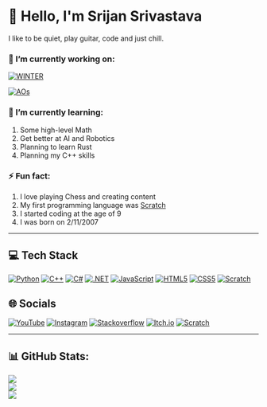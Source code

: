 # 👋 Hello, I'm Srijan Srivastava
I like to be quiet, play guitar, code and just chill.

### 🔭 I’m currently working on:
[![WINTER](https://github-readme-stats.vercel.app/api/pin/?username=SrijanSriv211&repo=WINTER&theme=ayu-mirage&hide_border=true)](https://github.com/SrijanSriv211/WINTER)

[![AOs](https://github-readme-stats.vercel.app/api/pin/?username=SrijanSriv211&repo=AOs&theme=ayu-mirage&hide_border=true)](https://github.com/SrijanSriv211/AOs)

### 🌱 I’m currently learning:
1. Some high-level Math
2. Get better at AI and Robotics
3. Planning to learn Rust
4. Planning my C++ skills

### ⚡ Fun fact:
1. I love playing Chess and creating content
2. My first programming language was [Scratch](https://scratch.mit.edu/users/SuperStarIndustries)
3. I started coding at the age of 9
4. I was born on 2/11/2007

---

## 💻 Tech Stack
[![Python](https://img.shields.io/badge/Python-3776AB?style=for-the-badge&logo=python&logoColor=white)]()
[![C++](https://img.shields.io/badge/C%2B%2B-00599C?style=for-the-badge&logo=c%2B%2B&logoColor=white)]()
[![C#](https://img.shields.io/badge/C%23-239120?style=for-the-badge&logo=c-sharp&logoColor=white)]()
[![.NET](https://img.shields.io/badge/.NET-5C2D91?style=for-the-badge&logo=.net&logoColor=white)]()
[![JavaScript](https://img.shields.io/badge/JavaScript-F7DF1E?style=for-the-badge&logo=javascript&logoColor=black)]()
[![HTML5](https://img.shields.io/badge/HTML5-E34F26?style=for-the-badge&logo=HTML5&logoColor=white)]()
[![CSS5](https://img.shields.io/badge/CSS3-1572B6?style=for-the-badge&logo=css3&logoColor=white)]()
[![Scratch](https://img.shields.io/badge/Scratch-4D97FF?style=for-the-badge&logo=Scratch&logoColor=white)]()

## 🌐 Socials
[![YouTube](https://img.shields.io/badge/YouTube-FF0000?style=for-the-badge&logo=youtube&logoColor=white)](https://www.youtube.com/c/OnestateCoding)
[![Instagram](https://img.shields.io/badge/Instagram-E4405F?style=for-the-badge&logo=instagram&logoColor=white)](https://www.instagram.com/srijansrivastava72)
[![Stackoverflow](https://img.shields.io/badge/Stack_Overflow-FE7A16?style=for-the-badge&logo=stack-overflow&logoColor=white)](https://stackoverflow.com/users/18121288/SrijanSriv211)
[![Itch.io](https://img.shields.io/badge/Itch.io-FA5C5C?style=for-the-badge&logo=itchdotio&logoColor=white)](https://superstar-games.itch.io)
[![Scratch](https://img.shields.io/badge/Scratch-4D97FF?style=for-the-badge&logo=Scratch&logoColor=white)](https://scratch.mit.edu/users/SuperStarIndustries)

---

## 📊 GitHub Stats:
![](https://github-readme-stats.vercel.app/api?username=SrijanSriv211&theme=ayu-mirage&hide_border=false&include_all_commits=true&count_private=true)<br/>
![](https://github-readme-streak-stats.herokuapp.com/?user=SrijanSriv211&theme=ayu-mirage&hide_border=false)<br/>
![](https://github-readme-stats.vercel.app/api/top-langs/?username=SrijanSriv211&theme=ayu-mirage&hide_border=false&include_all_commits=true&count_private=true&layout=compact)
